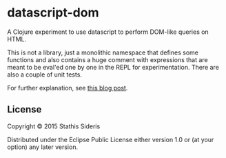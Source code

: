 # datascript-dom

A Clojure experiment to use datascript to perform DOM-like queries on
HTML.

This is not a library, just a monolithic namespace that defines some
functions and also contains a huge comment with expressions that are
meant to be eval'ed one by one in the REPL for experimentation. There
are also a couple of unit tests.

For further explanation, see [this blog post](http://blog.juxt.pro/posts/datascript-dom.html).

## License

Copyright © 2015 Stathis Sideris

Distributed under the Eclipse Public License either version 1.0 or (at
your option) any later version.
